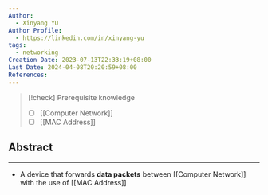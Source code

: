 ```yaml
---
Author:
  - Xinyang YU
Author Profile:
  - https://linkedin.com/in/xinyang-yu
tags:
  - networking
Creation Date: 2023-07-13T22:33:19+08:00
Last Date: 2024-04-08T20:20:59+08:00
References: 
---
```

>[!check] Prerequisite knowledge
> - [ ] [[Computer Network]]
> - [ ] [[MAC Address]]
## Abstract
---
- A device that forwards **data packets** between [[Computer Network]] with the use of [[MAC Address]]